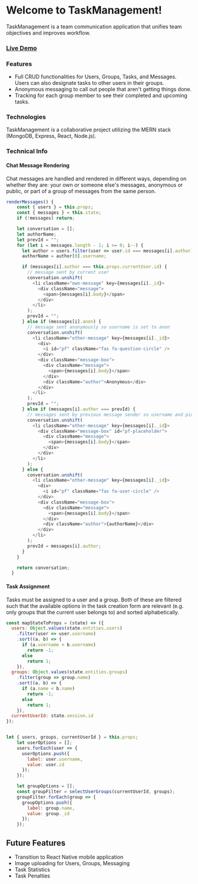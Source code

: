 # Welcome to TaskManagement!

TaskManagement is a team communication application that unifies team objectives and improves workflow.

### [Live Demo](https://task-Management-heroku.herokuapp.com/)

### Features

+ Full CRUD functionalities for Users, Groups, Tasks, and Messages. Users can also designate tasks to other users in their groups.
+ Anonymous messaging to call out people that aren't getting things done.
+ Tracking for each group member to see their completed and upcoming tasks.

### Technologies
TaskManagement is a collaborative project utilizing the MERN stack (MongoDB, Express, React, Node.js).

### Technical Info

#### Chat Message Rendering
Chat messages are handled and rendered in different ways, depending on whether they are: your own or someone else's messages, anonymous or public, or part of a group of messages from the same person.

```js
renderMessages() {
    const { users } = this.props;
    const { messages } = this.state;
    if (!messages) return;

    let conversation = [];
    let authorName;
    let prevId = "";
    for (let i = messages.length - 1; i >= 0; i--) {
      let author = users.filter(user => user.id === messages[i].author);
      authorName = author[0].username;

      if (messages[i].author === this.props.currentUser.id) {
        // message sent by current user
        conversation.unshift(
          <li className="own-message" key={messages[i]._id}>
            <div className="message">
              <span>{messages[i].body}</span>
            </div>
          </li>
        );
        prevId = "";
      } else if (messages[i].anon) {
        // message sent anonymously so username is set to anon
        conversation.unshift(
          <li className="other-message" key={messages[i]._id}>
            <div>
              <i id="pf" className="fas fa-question-circle" />
            </div>
            <div className="message-box">
              <div className="message">
                <span>{messages[i].body}</span>
              </div>
              <div className="author">Anonymous</div>
            </div>
          </li>
        );
        prevId = "";
      } else if (messages[i].author === prevId) {
        // messages sent by previous message sender so username and picture arent shown again
        conversation.unshift(
          <li className="other-message" key={messages[i]._id}>
            <div className="message-box" id="pf-placeholder">
              <div className="message">
                <span>{messages[i].body}</span>
              </div>
            </div>
          </li>
        );
      } else {
        conversation.unshift(
          <li className="other-message" key={messages[i]._id}>
            <div>
              <i id="pf" className="fas fa-user-circle" />
            </div>
            <div className="message-box">
              <div className="message">
                <span>{messages[i].body}</span>
              </div>
              <div className="author">{authorName}</div>
            </div>
          </li>
        );
        prevId = messages[i].author;
      }
    }

    return conversation;
  }
```

#### Task Assignment
Tasks must be assigned to a user and a group. Both of these are filtered such that the available options in the task creation form are relevant (e.g. only groups that the current user belongs to) and sorted alphabetically.

```js
const mapStateToProps = (state) => ({
  users: Object.values(state.entities.users)
    .filter(user => user.username)
    .sort((a, b) => {
      if (a.username < b.username)
        return -1;
      else
        return 1;
    }),
  groups: Object.values(state.entities.groups)
    .filter(group => group.name)
    .sort((a, b) => {
      if (a.name < b.name)
        return -1;
      else
        return 1;
    }),
  currentUserId: state.session.id
});


let { users, groups, currentUserId } = this.props;
    let userOptions = [];
    users.forEach(user => {
      userOptions.push({
        label: user.username,
        value: user.id
      });
    });

    let groupOptions = [];
    const groupFilter = selectUserGroups(currentUserId, groups);
    groupFilter.forEach(group => {
      groupOptions.push({
        label: group.name,
        value: group._id
      });
    });
```


## Future Features

+ Transition to React Native mobile application
+ Image uploading for Users, Groups, Messaging
+ Task Statistics
+ Task Penalties
